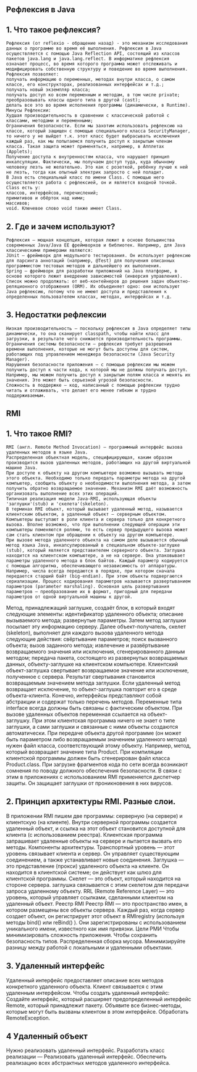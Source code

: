 ##  Рефлексия в Java
## 1. Что такое рефлексия?
    Рефлексия (от reflexio - обращение назад) - это механизм исследования данных о программе во время её выполнения. Рефлексия в Java осуществляется с помощью Java Reflection API, состоящий из классов пакетов java.lang и java.lang.reflect. В информатике рефлексия означает процесс, во время которого программа может отслеживать и модифицировать собственную структуру и поведение во время выполнения.
    Рефлексия позволяет:
    получать информацию о переменных, методах внутри класса, о самом классе, его конструкторах, реализованных интерфейсах и т.д.;
    получать новый экземпляр класса;
    получать доступ ко всем переменным и методам, в том числе private;
    преобразовывать классы одного типа в другой (cast);
    делать все это во время исполнения программы (динамически, в Runtime).
    Минусы Рефлексии:
    Худшая производительность в сравнении с классической работой с классами, методами и переменными;
    Ограничения безопасности. Если мы захотим использовать рефлексию на классе, который защищен с помощью специального класса SecurityManager, то ничего у не выйдет т.к. этот класс будет выбрасывать исключения каждый раз, как мы попытаемся получить доступ к закрытым членам класса. Такая защита может применяться, например, в Апплетах (Applets);
    Получение доступа к внутренностям класса, что нарушает принцип инкапсуляции. Фактически, мы получаем доступ туда, куда обычному человеку лезть не желательно. Это как с розеткой, ребёнку лучше к ней не лезть, тогда как опытный электрик запросто с ней поладит.
    В Java есть специальный класс по имени Class. С помощью него осуществляется работа с рефлексией, он и является входной точкой.
    Class есть у:
    классов, интерфейсов, перечислений;
    примитивов и обёрток над ними;
    массивов;
    void. Ключевое слово void также имеет Class.
## 2. Где и зачем используют?
    Рефлексия — мощная концепция, которая лежит в основе большинства современных Java/Java EE фреймворков и библиотек. Например, для Java классическими примерами являются:
    JUnit – фреймворк для модульного тестирования. Он использует рефлексию для парсинга аннотаций (например, @Test) для получения описанных программистом тестовых методов и дальнейшего их выполнения.
    Spring – фреймворк для разработки приложений на Java платформе, в основе которого лежит внедрение зависимостей (инверсия управления).
    Список можно продолжать: от веб-контейнеров до решения задач объектно-реляционного отображения (ORM). Их объединяет одно: они используют Java рефлексию, потому что не имеют доступа и представления к определенных пользователем классах, методах, интерфейсах и т.д.
## 3. Недостатки рефлексии
    Низкая производительность — поскольку рефлексия в Java определяет типы динамически, то она сканирует classpath, чтобы найти класс для загрузки, в результате чего снижается производительность программы.
    Ограничения системы безопасности — рефлексия требует разрешения времени выполнения, которые не могут быть доступны для систем, работающих под управлением менеджера безопасности (Java Security Manager).
    Нарушения безопасности приложения — с помощью рефлексии мы можем получить доступ к части кода, к которой мы не должны получать доступ. Например, мы можем получить доступ к закрытым полям класса и менять их значения. Это может быть серьезной угрозой безопасности.
    Сложность в поддержке — код, написанный с помощью рефлексии трудно читать и отлаживать, что делает его менее гибким и трудно поддерживаемым.
##  RMI
## 1. Что такое RMI?
    RMI (англ. Remote Method Invocation) — программный интерфейс вызова удаленных методов в языке Java.
    Распределенная объектная модель, специфицирующая, каким образом производится вызов удаленных методов, работающих на другой виртуальной машине Java.
    При доступе к объекту на другом компьютере возможно вызывать методы этого объекта. Необходимо только передать параметры метода на другой компьютер, сообщить объекту о необходимости выполнения метода, а затем получить обратно возвращаемое значение. Механизм RMI даёт возможность организовать выполнение всех этих операций.
    Типичная реализация модели Java-RMI, использующая объекты 'заглушки'(stub) и 'скелета'(skeleton).
    В терминах RMI объект, который вызывает удаленный метод, называется клиентским объектом, а удаленный объект — серверным объектом. Компьютеры выступают в роли клиента и сервера только для конкретного вызова. Вполне возможно, что при выполнении следующей операции эти компьютеры поменяются ролями, то есть сервер предыдущего вызова может сам стать клиентом при обращении к объекту на другом компьютере.
    При вызове метода удаленного объекта на самом деле вызывается обычный метод языка Java, инкапсулированный в специальном объекте-заглушке (stub), который является представителем серверного объекта. Заглушка находится на клиентском компьютере, а не на сервере. Она упаковывает параметры удаленного метода в блок байтов. Каждый параметр кодируется с помощью алгоритма, обеспечивающего независимость от аппаратуры. Например, числа всегда передаются в порядке, при котором сначала передается старший байт (big-endian). При этом объекты подвергаются сериализации. Процесс кодирования параметров называется развертыванием параметров (parameter marshaling). Основная цель развертывания параметров — преобразование их в формат, пригодный для передачи параметров от одной виртуальной машины к другой.

Метод, принадлежащий заглушке, создаёт блок, в который входят следующие элементы:
идентификатор удаленного объекта;
описание вызываемого метода;
развернутые параметры.
Затем метод заглушки посылает эту информацию серверу. Далее объект-получатель, скелет (skeleton), выполняет для каждого вызова удаленного метода следующие действия:
свёртывание параметров;
поиск вызванного объекта;
вызов заданного метода;
извлечение и развёртывание возвращаемого значения или исключения, сгенерированного данным методом;
передача пакета, состоящего из развернутых возвращаемых данных, объекту-заглушке на клиентском компьютере.
Клиентский объект-заглушка свертывает возвращаемое значение или исключение, полученное с сервера. Результат свертывания становится возвращаемым значением метода заглушки. Если удаленный метод возвращает исключение, то объект-заглушка повторит его в среде объекта-клиента.
Конечно, интерфейсы представляют собой абстракции и содержат только перечень методов. Переменные типа interface всегда должны быть связаны с фактическим объектом. При вызове удаленных объектов переменная ссылается на объект-заглушку. При этом клиентская программа ничего не знает о типе заглушки, а сами заглушки и связанные с ними объекты создаются автоматически.
При передаче объекта другой программе (он может быть параметром либо возвращаемым значением удаленного метода) нужен файл класса, соответствующий этому объекту. Например, метод, который возвращает значение типа Product. При компиляции клиентской программы должен быть сгенерирован файл класса Product.class.
При загрузке фрагментов кода по сети всегда возникают сомнения по поводу должного обеспечения безопасности. В связи с этим в приложениях с использованием RMI применяется диспетчер защиты. Он защищает заглушки от проникновения в них вирусов.
## 2. Принцип архитектуры RMI. Разные слои.
В приложении RMI пишем две программы: серверную (на сервере) и клиентскую (на клиенте).
Внутри серверной программы создается удаленный объект, и ссылка на этот объект становится доступной для клиента (с использованием реестра).
Клиентская программа запрашивает удаленные объекты на сервере и пытается вызвать его методы.
Компоненты архитектуры.
Транспортный уровень — этот уровень связывает клиента и сервер. Он управляет существующим соединением, а также устанавливает новые соединения.
Заглушка — это представление (прокси) удаленного объекта на клиенте. Он находится в клиентской системе; он действует как шлюз для клиентской программы.
Скелет — это объект, который находится на стороне сервера. заглушка связывается с этим скелетом для передачи запроса удаленному объекту.
RRL (Remote Reference Layer) — это уровень, который управляет ссылками, сделанными клиентом на удаленный объект.
Реестр RMI
Реестр RMI — это пространство имен, в котором размещены все объекты сервера. Каждый раз, когда сервер создает объект, он регистрирует этот объект в RMIregistry (используя методы bind() или reBind() ). Они зарегистрированы с использованием уникального имени, известного как имя привязки.
Цели РМИ
Чтобы минимизировать сложность приложения.
Чтобы сохранить безопасность типов.
Распределенная сборка мусора.
Минимизируйте разницу между работой с локальными и удаленными объектами.
## 3. Удаленный интерфейс
Удаленный интерфейс предоставляет описание всех методов конкретного удаленного объекта. Клиент связывается с этим удаленным интерфейсом.
Чтобы создать удаленный интерфейс:
Создайте интерфейс, который расширяет предопределенный интерфейс Remote, который принадлежит пакету.
Объявите все бизнес-методы, которые могут быть вызваны клиентом в этом интерфейсе.
Обработать RemoteException.
## 4 Удаленный объект
Нужно реализовать удаленный интерфейс.
Разработать класс реализации —
Реализовать удаленный интерфейс.
Обеспечить реализацию всех абстрактных методов удаленного интерфейса.
